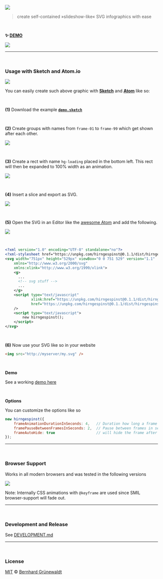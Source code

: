 [![](https://codeclou.github.io/hirngespinst/img/hirngespinst-logo.svg)](https://github.com/codeclou/hirngespinst/)

> create self-contained »slideshow-like« SVG infographics with ease

&nbsp;

**:sparkles: [DEMO](https://codeclou.github.io/hirngespinst/demo/demo.svg)**

[![](https://codeclou.github.io//hirngespinst/img/demo.gif?v2)](https://codeclou.github.io/hirngespinst/demo/demo.svg)


-----


&nbsp;


### Usage with Sketch and Atom.io

![](https://codeclou.github.io//hirngespinst/img/sketch-and-atom.png)

You can easily create such above graphic with **[Sketch](https://www.sketchapp.com/)** and **[Atom](https://atom.io/)** like so:

&nbsp;

**(1)** Download the example [**`demo.sketch`**](https://codeclou.github.io/hirngespinst/demo/demo.sketch)

&nbsp;

**(2)** Create groups with names from `frame-01` to `frame-99` which get shown after each other.
 
![](https://codeclou.github.io/hirngespinst/img/01.png)

&nbsp;

**(3)** Create a rect with name `hg-loading` placed in the bottom left. This rect will then be expanded to 100% width as an animation.
 
![](https://codeclou.github.io/hirngespinst/img/02.png)

&nbsp;

**(4)** Insert a slice and export as SVG.
 
![](https://codeclou.github.io/hirngespinst/img/03.png)

&nbsp;

**(5)** Open the SVG in an Editor like the [awesome Atom](https://atom.io/) and add the following.

![](https://codeclou.github.io/hirngespinst/img/04.png)

&nbsp;

```xml
<?xml version="1.0" encoding="UTF-8" standalone="no"?>
<?xml-stylesheet href="https://unpkg.com/hirngespinst@0.1.1/dist/hirngespinst.min.css" type="text/css"?>
<svg width="751px" height="529px" viewBox="0 0 751 529" version="1.1" 
    xmlns="http://www.w3.org/2000/svg" 
    xmlns:xlink="http://www.w3.org/1999/xlink">
    <g>
      ...
      <!-- svg stuff -->
      ...
    </g>
    <script type="text/javascript"
            xlink:href="https://unpkg.com/hirngespinst@0.1.1/dist/hirngespinst.min.js"
            href="https://unpkg.com/hirngespinst@0.1.1/dist/hirngespinst.min.js"
    />
    <script type="text/javascript">
        new hirngespinst();
    </script>
</svg>
```

&nbsp;


**(6)** Now use your SVG like so in your website

```html
<img src="http://myserver/my.svg" />
```

&nbsp;

**Demo**

See a working [demo here](https://codeclou.github.io/hirngespinst/demo/demo-showWithDelay.svg)

&nbsp;

**Options**

You can customize the options like so

```js
new hirngespinst({
    frameAnimationDurationInSeconds: 4,   // Duration how long a frame is shown
    framePauseBetweenFramesInSeconds: 2,  // Pause between frames in seconds 
    frameAutoHide: true                   // will hide the frame after it was shown for a certain time
});
```

-----


&nbsp;


### Browser Support

Works in all modern browsers and was tested in the following versions

![](https://codeclou.github.io/hirngespinst/img/supported-browsers.svg)

Note: Internally CSS animations with `@keyframe` are used since SMIL browser-support will fade out.  


-----

&nbsp;

### Development and Release

See [DEVELOPMENT.md](./DEVELOPMENT.md)

-----

&nbsp;

### License

[MIT](./LICENSE.md) © [Bernhard Grünewaldt](https://github.com/clouless)
  
